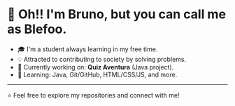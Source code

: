 # 👋 Oh!! I'm Bruno, but you can call me as Blefoo.

- 🎓 I'm a student always learning in my free time.  
- 💡 Attracted to contributing to society by solving problems.  
- 🔭 Currently working on: **Quiz Aventura** (Java project).  
- 🌱 Learning: Java, Git/GitHub, HTML/CSS/JS, and more.  

---

⭐ Feel free to explore my repositories and connect with me!
